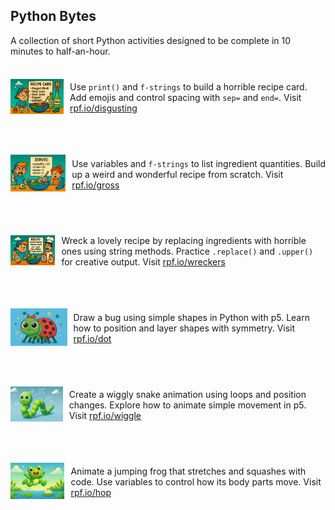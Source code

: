 ## Python Bytes

A collection of short Python activities designed to be complete in 10 minutes to half-an-hour.

<html>
<div style="display: flex; flex-direction: column; gap: 20px; max-width: 800px; margin: auto;">

  <!-- Disgusting Dishes -->
  <div style="display: flex; align-items: center;">
    <a href="https://rpf.io/disgusting" target="_blank">
      <img src="images/disgusting.png" alt="Boy reading a recipe card with gross ingredients like maggot mash and sock juice"
           style="width: 150px; height: 100px; object-fit: contain; margin-right: 30px;" />
    </a>
    <div style="margin-left: 10px;">
      <p style="margin: 0;">Use <code>print()</code> and <code>f-strings</code> to build a horrible recipe card. Add emojis and control spacing with <code>sep=</code> and <code>end=</code>. Visit <a href="https://rpf.io/disgusting" target="_blank">rpf.io/disgusting</a></p>
    </div>
  </div>

  <!-- Gross Groceries -->
  <div style="display: flex; align-items: center;">
    <a href="https://rpf.io/gross" target="_blank">
      <img src="images/gross.png" alt="Boy and girl reacting to a bowl of slime with worms and eyeballs, next to a serves list"
           style="width: 150px; height: 100px; object-fit: contain; margin-right: 30px;" />
    </a>
    <div style="margin-left: 10px;">
      <p style="margin: 0;">Use variables and <code>f-strings</code> to list ingredient quantities. Build up a weird and wonderful recipe from scratch. Visit <a href="https://rpf.io/gross" target="_blank">rpf.io/gross</a></p>
    </div>
  </div>

  <!-- Recipe Wreckers -->
  <div style="display: flex; align-items: center;">
    <a href="https://rpf.io/wreckers" target="_blank">
      <img src="images/wreckers.png" alt="Smiling boy holds sock juice while a chef looks horrified at a slimy bowl of eyeballs"
           style="width: 150px; height: 100px; object-fit: contain; margin-right: 30px;" />
    </a>
    <div style="margin-left: 10px;">
      <p style="margin: 0;">Wreck a lovely recipe by replacing ingredients with horrible ones using string methods. Practice <code>.replace()</code> and <code>.upper()</code> for creative output. Visit <a href="https://rpf.io/wreckers" target="_blank">rpf.io/wreckers</a></p>
    </div>
  </div>

  <!-- Dot the Bug -->
  <div style="display: flex; align-items: center;">
    <a href="https://rpf.io/dot" target="_blank">
      <img src="images/dot.png" alt="Cute cartoon ladybird with red shell, black spots, and a bow"
           style="width: 150px; height: 100px; object-fit: contain; margin-right: 30px;" />
    </a>
    <div style="margin-left: 10px;">
      <p style="margin: 0;">Draw a bug using simple shapes in Python with p5. Learn how to position and layer shapes with symmetry. Visit <a href="https://rpf.io/dot" target="_blank">rpf.io/dot</a></p>
    </div>
  </div>

  <!-- Wiggle the Snake -->
  <div style="display: flex; align-items: center;">
    <a href="https://rpf.io/wiggle" target="_blank">
      <img src="images/wiggle.png" alt="Cartoon snake made of shiny green segments with a cute face"
           style="width: 150px; height: 100px; object-fit: contain; margin-right: 30px;" />
    </a>
    <div style="margin-left: 10px;">
      <p style="margin: 0;">Create a wiggly snake animation using loops and position changes. Explore how to animate simple movement in p5. Visit <a href="https://rpf.io/wiggle" target="_blank">rpf.io/wiggle</a></p>
    </div>
  </div>

  <!-- Hop the Frog -->
  <div style="display: flex; align-items: center;">
    <a href="https://rpf.io/hop" target="_blank">
      <img src="images/hop.png" alt="Happy green cartoon frog leaping over a pond with lily pads"
           style="width: 150px; height: 100px; object-fit: contain; margin-right: 30px;" />
    </a>
    <div style="margin-left: 10px;">
      <p style="margin: 0;">Animate a jumping frog that stretches and squashes with code. Use variables to control how its body parts move. Visit <a href="https://rpf.io/hop" target="_blank">rpf.io/hop</a></p>
    </div>
  </div>

</div>
</html>
